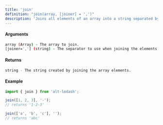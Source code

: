 ```yaml
---
title: 'join'
definition: "join(array, [joiner] = ',')"
description: 'Joins all elements of an array into a string separated by the specified separator.'
---
```


#### Arguments

```bash
array (Array) - The array to join.
[joiner=','] (string) - The separator to use when joining the elements.
```

#### Returns

```bash
string - The string created by joining the array elements.
```

#### Example

```ts
import { join } from 'alt-lodash';

join([1, 2, 3], '-');
// returns '1-2-3'

join(['a', 'b', 'c'], '');
// returns 'abc'
```
